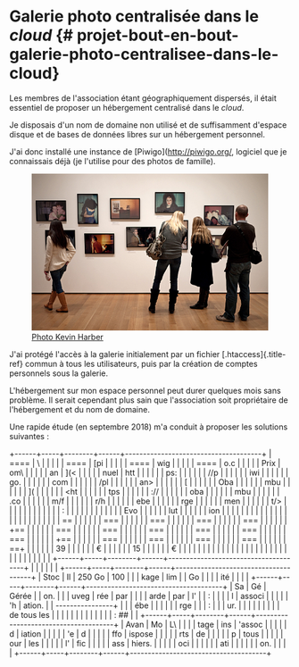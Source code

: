 # Galerie photo centralisée dans le *cloud* {# projet-bout-en-bout-galerie-photo-centralisee-dans-le-cloud}

Les membres de l\'association étant géographiquement dispersés, il était
essentiel de proposer un hébergement centralisé dans le *cloud*.

Je disposais d\'un nom de domaine non utilisé et de suffisamment
d\'espace disque et de bases de données libres sur un hébergement
personnel.

J\'ai donc installé une instance de \[Piwigo\](<http://piwigo.org/>,
logiciel que je connaissais déjà (je l\'utilise pour des photos de
famille).

<figure>
<img src="graphics/galerie-photo.jpg"
alt="graphics/galerie-photo.jpg" />
<figcaption><a href="">Photo Kevin Harber</a></figcaption>
</figure>

J\'ai protégé l\'accès à la galerie initialement par un fichier
[.htaccess]{.title-ref} commun à tous les utilisateurs, puis par la
création de comptes personnels sous la galerie.

L\'hébergement sur mon espace personnel peut durer quelques mois sans
problème. Il serait cependant plus sain que l\'association soit
propriétaire de l\'hébergement et du nom de domaine.

Une rapide étude (en septembre 2018) m\'a conduit à proposer les
solutions suivantes :

+------+-----+--------+------+--------------------------------------+
| ==== | \   |        |      |                                      |
| ==== | [pi |        |      |                                      |
| ==== | wig |        |      |                                      |
| ==== | o.c |        |      |                                      |
| Prix | om\ |        |      |                                      |
| an   | ](< |        |      |                                      |
| nuel | htt |        |      |                                      |
|      | ps: |        |      |                                      |
|      | //p |        |      |                                      |
|      | iwi |        |      |                                      |
|      | go. |        |      |                                      |
|      | com |        |      |                                      |
|      | /pl |        |      |                                      |
|      | an> |        |      |                                      |
|      |  \[ |        |      |                                      |
|      | Oba |        |      |                                      |
|      | mbu |        |      |                                      |
|      | \]( |        |      |                                      |
|      | <ht |        |      |                                      |
|      | tps |        |      |                                      |
|      | :// |        |      |                                      |
|      | oba |        |      |                                      |
|      | mbu |        |      |                                      |
|      | .co |        |      |                                      |
|      | m/f |        |      |                                      |
|      | r/h |        |      |                                      |
|      | ebe |        |      |                                      |
|      | rge |        |      |                                      |
|      | men |        |      |                                      |
|      | t/> |        |      |                                      |
|      |     |        |      |                                      |
|      | :   |        |      |                                      |
|      |     |        |      |                                      |
|      | Evo |        |      |                                      |
|      | lut |        |      |                                      |
|      | ion |        |      |                                      |
|      |     |        |      |                                      |
|      |  \| |        |      |                                      |
|      |     |        |      |                                      |
|      | ==  |        |      |                                      |
|      | === |        |      |                                      |
|      | === |        |      |                                      |
|      | === |        |      |                                      |
|      | === |        |      |                                      |
|      | +== |        |      |                                      |
|      | === |        |      |                                      |
|      | === |        |      |                                      |
|      | === |        |      |                                      |
|      | === |        |      |                                      |
|      | === |        |      |                                      |
|      | === |        |      |                                      |
|      | +== |        |      |                                      |
|      | === |        |      |                                      |
|      | === |        |      |                                      |
|      | === |        |      |                                      |
|      | === |        |      |                                      |
|      | ==+ |        |      |                                      |
|      | 39  |        |      |                                      |
|      | €   |        |      |                                      |
|      | 15  |        |      |                                      |
|      | €   |        |      |                                      |
|      | \|  |        |      |                                      |
|      | \|  |        |      |                                      |
|      | \|  |        |      |                                      |
|      | \|  |        |      |                                      |
+------+-----+--------+------+--------------------------------------+
|      |     |        |      |                                      |
+------+-----+--------+------+--------------------------------------+
| Stoc | Il  | 250 Go | 100  |                                      |
| kage | lim |        | Go   |                                      |
|      | ité |        |      |                                      |
+------+-----+--------+------+--------------------------------------+
| Sa   | Gé  | Gérée  |      | on. \|                               |
| uveg | rée | par    |      |                                      |
| arde | par | l\'    |      | :   |                                |
|      | l   | associ |      |                                      |
|      | \'h | ation. |      | \-\-\-\-\-\-\-\-\-\-\-\-\-\-\--+     |
|      | ébe |        |      |                                      |
|      | rge |        |      | :                                    |
|      | ur. |        |      |                                      |
|      |     |        |      |     de tous les \|                   |
|      |     |        |      |                                      |
|      |     |        |      |     :   ## \|                        |
+------+-----+--------+------+--------------------------------------+
| Avan | Mo  | L\     |      |                                      |
| tage | ins | 'assoc |      |                                      |
|      | d   | iation |      |                                      |
|      | \'e | d      |      |                                      |
|      | ffo | ispose |      |                                      |
|      | rts | de     |      |                                      |
|      | p   | tous   |      |                                      |
|      | our | les    |      |                                      |
|      | l\' | fic    |      |                                      |
|      | ass | hiers. |      |                                      |
|      | oci |        |      |                                      |
|      | ati |        |      |                                      |
|      | on. |        |      |                                      |
+------+-----+--------+------+--------------------------------------+
